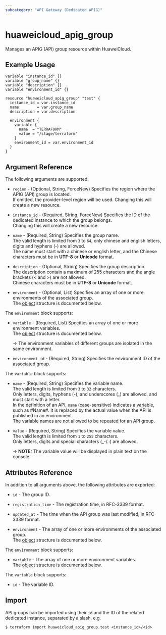 ```yaml
---
subcategory: "API Gateway (Dedicated APIG)"
---
```


# huaweicloud_apig_group

Manages an APIG (API) group resource within HuaweiCloud.

## Example Usage

```hcl
variable "instance_id" {}
variable "group_name" {}
variable "description" {}
variable "environment_id" {}

resource "huaweicloud_apig_group" "test" {
  instance_id = var.instance_id
  name        = var.group_name
  description = var.description

  environment {
    variable {
      name  = "TERRAFORM"
      value = "/stage/terraform"
    }
    environment_id = var.environment_id
  }
}
```

## Argument Reference

The following arguments are supported:

* `region` - (Optional, String, ForceNew) Specifies the region where the APIG (API) group is located.  
  If omitted, the provider-level region will be used. Changing this will create a new resource.

* `instance_id` - (Required, String, ForceNew) Specifies the ID of the dedicated instance to which the group belongs.  
  Changing this will create a new resource.

* `name` - (Required, String) Specifies the group name.  
  The valid length is limited from `3` to `64`, only chinese and english letters, digits and hyphens (-) are
  allowed.  
  The name must start with a chinese or english letter, and the Chinese characters must be in **UTF-8** or **Unicode**
  format.

* `description` - (Optional, String) Specifies the group description.  
  The description contain a maximum of 255 characters and the angle brackets (< and >) are not allowed.  
  Chinese characters must be in **UTF-8** or **Unicode** format.

* `environment` - (Optional, List) Specifies an array of one or more environments of the associated group.  
  The [object](#group_environment) structure is documented below.

<a name="group_environment"></a>
The `environment` block supports:

* `variable` - (Required, List) Specifies an array of one or more environment variables.  
  The [object](#group_environment_variable) structure is documented below.

  -> The environment variables of different groups are isolated in the same environment.

* `environment_id` - (Required, String) Specifies the environment ID of the associated group.

<a name="group_environment_variable"></a>
The `variable` block supports:

* `name` - (Required, String) Specifies the variable name.  
  The valid length is limited from `3` to `32` characters.  
  Only letters, digits, hyphens (-), and underscores (_) are allowed, and must start with a letter.  
  In the definition of an API, `name` (case-sensitive) indicates a variable, such as #Name#.
  It is replaced by the actual value when the API is published in an environment.  
  The variable names are not allowed to be repeated for an API group.

* `value` - (Required, String) Specifies the variable value.  
  The valid length is limited from `1` to `255` characters.  
  Only letters, digits and special characters (_-/.:) are allowed.

  -> **NOTE:** The variable value will be displayed in plain text on the console.

## Attributes Reference

In addition to all arguments above, the following attributes are exported:

* `id` - The group ID.

* `registration_time` - The registration time, in RFC-3339 format.

* `updated_at` - The time when the API group was last modified, in RFC-3339 format.

* `environment` - The array of one or more environments of the associated group.  
  The [object](#group_environment_attr) structure is documented below.

<a name="group_environment_attr"></a>
The `environment` block supports:

* `variable` - The array of one or more environment variables.  
  The [object](#group_environment_variable_attr) structure is documented below.

<a name="group_environment_variable_attr"></a>
The `variable` block supports:

* `id` - The variable ID.

## Import

API groups can be imported using their `id` and the ID of the related dedicated instance, separated by a slash, e.g.

```shell
$ terraform import huaweicloud_apig_group.test <instance_id>/<id>
```
